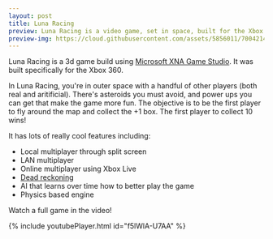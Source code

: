 ```yaml
---
layout: post
title: Luna Racing
preview: Luna Racing is a video game, set in space, built for the Xbox 360.
preview-img: https://cloud.githubusercontent.com/assets/5856011/7004214/a88bc568-dc35-11e4-94ae-6eec1820575b.png
---
```


Luna Racing is a 3d game build using [Microsoft XNA Game Studio](https://en.wikipedia.org/wiki/Microsoft_XNA_Game_Studio). It was built specifically for the Xbox 360.

In Luna Racing, you're in outer space with a handful of other players (both real and aritificial). There's asteroids you must avoid, and power ups you can get that make the game more fun. The objective is to be the first player to fly around the map and collect the +1 box. The first player to collect 10 wins!

It has lots of really cool features including:
- Local multiplayer through split screen
- LAN multiplayer
- Online multiplayer using Xbox Live
- [Dead reckoning](https://en.wikipedia.org/wiki/Dead_reckoning)
- AI that learns over time how to better play the game
- Physics based engine

Watch a full game in the video!

{% include youtubePlayer.html id="f5lWlA-U7AA" %}
